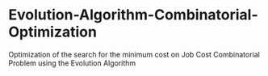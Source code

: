 # Evolution-Algorithm-Combinatorial-Optimization
Optimization of the search for the minimum cost on Job Cost Combinatorial Problem using the Evolution Algorithm
